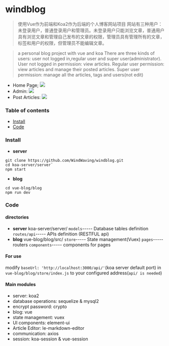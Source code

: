 # windblog
> 使用Vue作为前端和Koa2作为后端的个人博客网站项目
> 网站有三种用户：未登录用户，普通登录用户和管理员。未登录用户只能浏览文章，普通用户具有浏览文章和管理自己发布的文章的权限，管理员具有管理所有的文章，标签和用户的权限，但管理员不能编辑文章。

> a personal blog project with vue and koa
> There are three kinds of users: user not logged in,regular user and super user(administrator). 
> User not logged in permission: view articles.
> Regular user permission: view articles and manage their posted articles.
> Super user permission: manage all the articles, tags and users(not edit)

- Home Page;
![](https://s1.ax1x.com/2020/04/29/JTChss.png)
- Admin:
![](https://s1.ax1x.com/2020/04/29/JTCXQJ.png)
- Post Articles:
![](https://s1.ax1x.com/2020/04/29/JTPCFK.png)
### Table of contents
- [Install](#install)
- [Code](#code)

### <span id="install">Install</span>
- **server**
```
git clone https://github.com/WindWaving/windblog.git
cd koa-server/server`
npm start
```
- **blog**
```
cd vue-blog/blog
npm run dev
```

### <span id="code">Code</span>
#### directories
- **server**
koa-server/server/
`models`----- Database tables definition
`routes/api`----- APIs definition (RESTFUL api)
- **blog**
vue-blog/blog/src/
`store`----- State management(Vuex)
`pages`----- routers
`components`----- components for pages
#### For use
modify `baseUrl: 'http://localhost:3000/api/'`(koa server default port) in `vue-blog/blog/store/index.js` to your configured address(`api/ is needed`)

#### Main modules
- server: koa2
- database operations: sequelize & mysql2
- encrypt password: crypto
- blog: vue
- state management: vuex
- UI components: element-ui
- Article Editor: le-markdown-editor
- communication: axios
- session: koa-session & vue-session